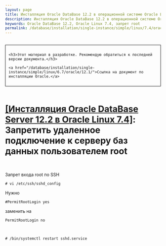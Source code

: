 ```yaml
---
layout: page
title: Инсталляция Oracle DataBase 12.2 в операционной системе Oracle Linux 7.4 - Запретить удаленное подключение к серверу баз данных пользователем root
description: Инсталляция Oracle DataBase 12.2 в операционной системе Oracle Linux 7.4 - Запретить удаленное подключение к серверу баз данных пользователем root
keywords: Oracle DataBase 12.2, Oracle Linux 7.4, запрет root
permalink: /database/installation/single-instance/simple/linux/7.4/oracle/12.2/oracle-restrict-root-access/
---
```


<br/>

<div style="padding:10px; border:thin solid black;">

	<h3>Этот материал в разработке. Рекомендую обратиться к последней версии документа.</h3>

    <a href="/database/installation/single-instance/simple/linux/6.7/oracle/12.1/">Ссылка на документ по инсталляции Oracle.</a>

</div>

<br/>

# <a href="/database/installation/single-instance/simple/linux/7.4/oracle/12.2/">[Инсталляция Oracle DataBase Server 12.2 в Oracle Linux 7.4]</a>: Запретить удаленное подключение к серверу баз данных пользователем root


<br/>

Запрет входа root по SSH


	# vi /etc/ssh/sshd_config

Нужно


	#PermitRootLogin yes

заменить на


	PermitRootLogin no


<br/>

	# /bin/systemctl restart sshd.service
